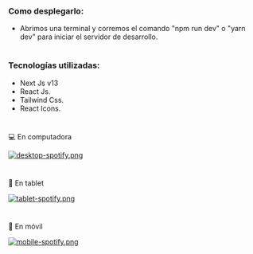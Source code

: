 ### Como desplegarlo:

- Abrimos una terminal y corremos el comando "npm run dev" o "yarn dev" para iniciar el servidor de desarrollo.

#

### Tecnologías utilizadas:

- Next Js v13
- React Js.
- Tailwind Css.
- React Icons.

#

💻 En computadora

[![desktop-spotify.png](https://i.postimg.cc/bwnzhFDf/desktop-spotify.png)](https://postimg.cc/21zpdG70)

#

📲 En tablet

[![tablet-spotify.png](https://i.postimg.cc/d0KJtmrk/tablet-spotify.png)](https://postimg.cc/G4zWXDMd)

#

📱 En móvil

[![mobile-spotify.png](https://i.postimg.cc/SKrbQ0m3/mobile-spotify.png)](https://postimg.cc/QBHySy9J)

